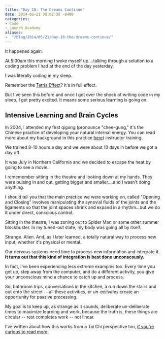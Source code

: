 ```yaml
---
title: "Day 10: The Dreams Continue"
date: 2014-05-21 08:02:38 -0400
categories: 
- Code
- Launch Academy
aliases: 
-  "/blog/2014/05/21/day-10-the-dreams-continue/"
---
```

It happened again.

At 5:00am this morning I woke myself up....talking through a solution to a coding problem I had at the end of the day yesterday.

I was literally coding in my sleep.

Remember the [Tetris Effect](/blog/2014/05/17/launch-academy-week-1-reflections/)? It's in full effect.

But I've seen this before and once I got over the shock of writing code in my sleep, I got pretty excited. It means some serious learning is going on.
<!-- more -->

Intensive Learning and Brain Cycles
-----------------------------------

In 2004, I attended my first qigong (pronounce "chee-gung," it's the Chinese practice of developing your natural internal energy. You can read more about my background in this practice [here](http://dankleiman.com)) instructor training.

We trained 8-10 hours a day and we were about 10 days in before we got a day off.

It was July in Northern California and we decided to escape the heat by going to see a movie.

I rememember sitting in the theatre and looking down at my hands. They were pulsing in and out, getting bigger and smaller....and I wasn't doing anything.

I should tell you that the main practice we were working on, called "Opening and Closing" involves manipulating the synovial fluids of the joints and the ligaments so that the joint spaces shrink and expand in a rhythm...but we do it under direct, conscious control.

Sitting in the theatre, I was zoning out to Spider Man or some other summer blockbuster. In my tuned-out state, my body was going all by itself.

Strange. Alien. And, as I later learned, a totally natural way to process new input, whether it's physical or mental.

Our nervous systems need time to process new information and integrate it. **It turns out that this kind of integration is best done unconscously.**

In fact, I've been experiencing less extreme examples too. Every time you get up, step away from the computer, and do a different activity, you give your unconscious mind a chance to catch up and process.

So, bathroom trips, conversations in the kitchen, a run down the stairs and out onto the street -- all these activities, or *un-activities* create an opportunity for passive processing.

My goal is to keep up, as strange as it sounds, deliberate un-deliberate times to maximize learning and work, because the truth is, these things are circular -- rest completes work -- not linear.

I've written about how this works from a Tai Chi perspective too, [if you're curious to read more](http://dankleiman.com/2013/04/23/practice-rhythms-at-tai-chi-immersion-week/).
